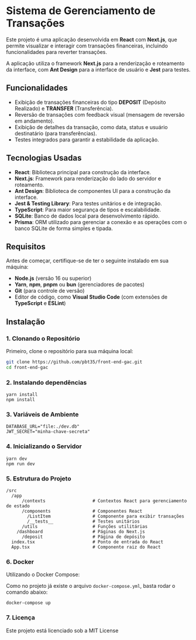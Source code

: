 # Sistema de Gerenciamento de Transações

Este projeto é uma aplicação desenvolvida em **React** com **Next.js**, que permite visualizar e interagir com transações financeiras, incluindo funcionalidades para reverter transações.

A aplicação utiliza o framework **Next.js** para a renderização e roteamento da interface, com **Ant Design** para a interface de usuário e **Jest** para testes.

## Funcionalidades

- Exibição de transações financeiras do tipo **DEPOSIT** (Depósito Realizado) e **TRANSFER** (Transferência).
- Reversão de transações com feedback visual (mensagem de reversão em andamento).
- Exibição de detalhes da transação, como data, status e usuário destinatário (para transferências).
- Testes integrados para garantir a estabilidade da aplicação.

## Tecnologias Usadas

- **React**: Biblioteca principal para construção da interface.
- **Next.js**: Framework para renderização do lado do servidor e roteamento.
- **Ant Design**: Biblioteca de componentes UI para a construção da interface.
- **Jest & Testing Library**: Para testes unitários e de integração.
- **TypeScript**: Para maior segurança de tipos e escalabilidade.
- **SQLite**: Banco de dados local para desenvolvimento rápido.
- **Prisma**: ORM utilizado para gerenciar a conexão e as operações com o banco SQLite de forma simples e tipada.



## Requisitos

Antes de começar, certifique-se de ter o seguinte instalado em sua máquina:

- **Node.js** (versão 16 ou superior)
- **Yarn**, **npm**, **pnpm** ou **bun** (gerenciadores de pacotes)
- **Git** (para controle de versão)
- Editor de código, como **Visual Studio Code** (com extensões de **TypeScript** e **ESLint**)

## Instalação

### 1. Clonando o Repositório

Primeiro, clone o repositório para sua máquina local:

```bash
git clone https://github.com/pbt35/front-end-gac.git
cd front-end-gac
```

### 2. Instalando dependências

```
yarn install
npm install
```

### 3. Variáveis de Ambiente
```
DATABASE_URL="file:./dev.db"
JWT_SECRET="minha-chave-secreta"
```

### 4. Inicializando o Servidor

```
ỳarn dev
npm run dev
```

### 5. Estrutura do Projeto

```
/src
  /app
      /contexts                  # Contextos React para gerenciamento de estado
      /components                # Componentes React
        /ListItem                # Componente para exibir transações
        /__tests__               # Testes unitários
      /utils                     # Funções utilitárias
    /dashboard                   # Páginas do Next.js
      /deposit                   # Página de depósito
  index.tsx                      # Ponto de entrada do React
  App.tsx                        # Componente raiz do React
```

### 6. Docker 
Utilizando o Docker Compose:

Como no projeto já existe o arquivo ```docker-compose.yml```, basta rodar o comando abaixo: 

```
docker-compose up
```

### 7. Licença

Este projeto está licenciado sob a MIT License







